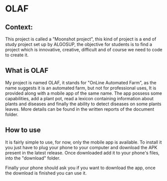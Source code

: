 # OLAF

## Context:

This project is called a "Moonshot project", this kind of project is a end of study project set up by ALGOSUP, the objective for students is to find a project which is innovative, creative, difficult and of course we need to code to create it.

## What is OLAF

My project is named OLAF, it stands for "OnLine Automated Farm", as the name suggests it is an automated farm, but not for professional uses, It is provided along with a mobile app of the same name. The app possess some capabilities, add a plant pot, read a lexicon containing information about plants and diseases and finally the ability to detect diseases on some plants leaves. More details can be found in the written reports of the document folder.

## How to use

It is fairly simple to use, for now, only the mobile app is available. To install it you just have to plug your phone to your computer and download the APK present in the latest release. Once downloaded add it to your phone's files, into the "download" folder.

Finally your phone should ask you if you want to download the app, once the download is finished you can use it.